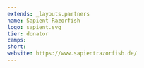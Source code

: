 ```yaml
---
extends: _layouts.partners
name: Sapient Razorfish
logo: sapient.svg
tier: donator
camps:
short:
website: https://www.sapientrazorfish.de/
---
```

